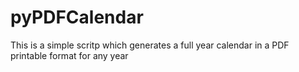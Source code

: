 # pyPDFCalendar
This is a simple scritp which generates a full year calendar in a PDF printable format for any year
